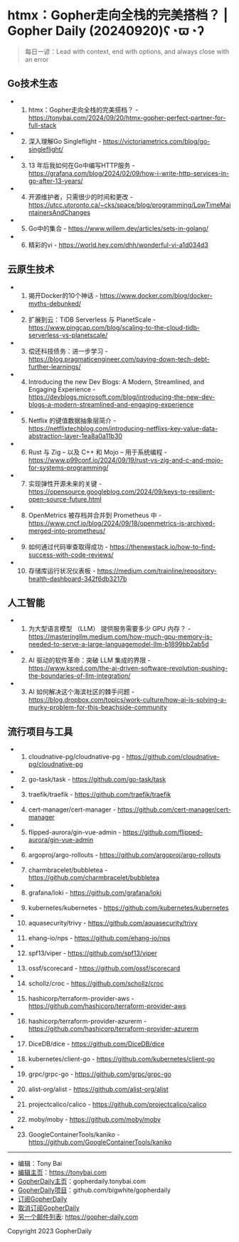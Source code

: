 # htmx：Gopher走向全栈的完美搭档？ | Gopher Daily (20240920)ʕ◔ϖ◔ʔ

>每日一谚：Lead with context, end with options, and always close with an error

## Go技术生态


- 1. htmx：Gopher走向全栈的完美搭档？ - https://tonybai.com/2024/09/20/htmx-gopher-perfect-partner-for-full-stack

- 2. 深入理解Go Singleflight - https://victoriametrics.com/blog/go-singleflight/

- 3. 13 年后我如何在Go中编写HTTP服务 - https://grafana.com/blog/2024/02/09/how-i-write-http-services-in-go-after-13-years/

- 4. 开源维护者，只需很少的时间和更改 - https://utcc.utoronto.ca/~cks/space/blog/programming/LowTimeMaintainersAndChanges

- 5. Go中的集合 - https://www.willem.dev/articles/sets-in-golang/

- 6. 精彩的vi - https://world.hey.com/dhh/wonderful-vi-a1d034d3


## 云原生技术


- 1. 揭开Docker的10个神话 - https://www.docker.com/blog/docker-myths-debunked/

- 2. 扩展到云：TiDB Serverless 与 PlanetScale - https://www.pingcap.com/blog/scaling-to-the-cloud-tidb-serverless-vs-planetscale/

- 3. 偿还科技债务：进一步学习 - https://blog.pragmaticengineer.com/paying-down-tech-debt-further-learnings/

- 4. Introducing the new Dev Blogs: A Modern, Streamlined, and Engaging Experience - https://devblogs.microsoft.com/blog/introducing-the-new-dev-blogs-a-modern-streamlined-and-engaging-experience

- 5. Netflix 的键值数据抽象层简介 - https://netflixtechblog.com/introducing-netflixs-key-value-data-abstraction-layer-1ea8a0a11b30

- 6. Rust 与 Zig – 以及 C&#43;&#43; 和 Mojo – 用于系统编程 - https://www.p99conf.io/2024/09/19/rust-vs-zig-and-c-and-mojo-for-systems-programming/

- 7. 实现弹性开源未来的关键 - https://opensource.googleblog.com/2024/09/keys-to-resilient-open-source-future.html

- 8. OpenMetrics 被存档并合并到 Prometheus 中 - https://www.cncf.io/blog/2024/09/18/openmetrics-is-archived-merged-into-prometheus/

- 9. 如何通过代码审查取得成功 - https://thenewstack.io/how-to-find-success-with-code-reviews/

- 10. 存储库运行状况仪表板 - https://medium.com/trainline/repository-health-dashboard-342f6db3217b


## 人工智能


- 1. 为大型语言模型 （LLM） 提供服务需要多少 GPU 内存？ - https://masteringllm.medium.com/how-much-gpu-memory-is-needed-to-serve-a-large-languagemodel-llm-b1899bb2ab5d

- 2. AI 驱动的软件革命：突破 LLM 集成的界限 - https://www.ksred.com/the-ai-driven-software-revolution-pushing-the-boundaries-of-llm-integration/

- 3. AI 如何解决这个海滨社区的棘手问题 - https://blog.dropbox.com/topics/work-culture/how-ai-is-solving-a-murky-problem-for-this-beachside-community


## 流行项目与工具


- 1. cloudnative-pg/cloudnative-pg - https://github.com/cloudnative-pg/cloudnative-pg

- 2. go-task/task - https://github.com/go-task/task

- 3. traefik/traefik - https://github.com/traefik/traefik

- 4. cert-manager/cert-manager - https://github.com/cert-manager/cert-manager

- 5. flipped-aurora/gin-vue-admin - https://github.com/flipped-aurora/gin-vue-admin

- 6. argoproj/argo-rollouts - https://github.com/argoproj/argo-rollouts

- 7. charmbracelet/bubbletea - https://github.com/charmbracelet/bubbletea

- 8. grafana/loki - https://github.com/grafana/loki

- 9. kubernetes/kubernetes - https://github.com/kubernetes/kubernetes

- 10. aquasecurity/trivy - https://github.com/aquasecurity/trivy

- 11. ehang-io/nps - https://github.com/ehang-io/nps

- 12. spf13/viper - https://github.com/spf13/viper

- 13. ossf/scorecard - https://github.com/ossf/scorecard

- 14. schollz/croc - https://github.com/schollz/croc

- 15. hashicorp/terraform-provider-aws - https://github.com/hashicorp/terraform-provider-aws

- 16. hashicorp/terraform-provider-azurerm - https://github.com/hashicorp/terraform-provider-azurerm

- 17. DiceDB/dice - https://github.com/DiceDB/dice

- 18. kubernetes/client-go - https://github.com/kubernetes/client-go

- 19. grpc/grpc-go - https://github.com/grpc/grpc-go

- 20. alist-org/alist - https://github.com/alist-org/alist

- 21. projectcalico/calico - https://github.com/projectcalico/calico

- 22. moby/moby - https://github.com/moby/moby

- 23. GoogleContainerTools/kaniko - https://github.com/GoogleContainerTools/kaniko


----

- 编辑：Tony Bai
- [编辑主页](https://tonybai.com)：https://tonybai.com
- [GopherDaily主页](https://gopherdaily.tonybai.com)：gopherdaily.tonybai.com
- [GopherDaily项目](https://github.com/bigwhite/gopherdaily)：github.com/bigwhite/gopherdaily
- [订阅GopherDaily](https://gopherdaily.tonybai.com/subscribe)
- [取消订阅GopherDaily](https://gopherdaily.tonybai.com/unsubscribe)
- [另一个邮件列表](https://gopher-daily.com): https://gopher-daily.com

Copyright 2023 GopherDaily
